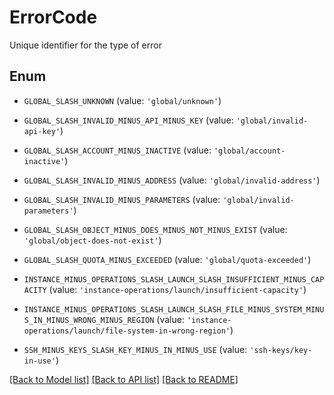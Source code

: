 # ErrorCode

Unique identifier for the type of error

## Enum

* `GLOBAL_SLASH_UNKNOWN` (value: `'global/unknown'`)

* `GLOBAL_SLASH_INVALID_MINUS_API_MINUS_KEY` (value: `'global/invalid-api-key'`)

* `GLOBAL_SLASH_ACCOUNT_MINUS_INACTIVE` (value: `'global/account-inactive'`)

* `GLOBAL_SLASH_INVALID_MINUS_ADDRESS` (value: `'global/invalid-address'`)

* `GLOBAL_SLASH_INVALID_MINUS_PARAMETERS` (value: `'global/invalid-parameters'`)

* `GLOBAL_SLASH_OBJECT_MINUS_DOES_MINUS_NOT_MINUS_EXIST` (value: `'global/object-does-not-exist'`)

* `GLOBAL_SLASH_QUOTA_MINUS_EXCEEDED` (value: `'global/quota-exceeded'`)

* `INSTANCE_MINUS_OPERATIONS_SLASH_LAUNCH_SLASH_INSUFFICIENT_MINUS_CAPACITY` (value: `'instance-operations/launch/insufficient-capacity'`)

* `INSTANCE_MINUS_OPERATIONS_SLASH_LAUNCH_SLASH_FILE_MINUS_SYSTEM_MINUS_IN_MINUS_WRONG_MINUS_REGION` (value: `'instance-operations/launch/file-system-in-wrong-region'`)

* `SSH_MINUS_KEYS_SLASH_KEY_MINUS_IN_MINUS_USE` (value: `'ssh-keys/key-in-use'`)

[[Back to Model list]](../README.md#documentation-for-models) [[Back to API list]](../README.md#documentation-for-api-endpoints) [[Back to README]](../README.md)


